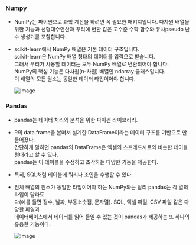 ### Numpy  
  - NumPy는 파이썬으로 과학 계산을 하려면 꼭 필요한 패키지입니다. 
    다차원 배열을 위한 기능과 선형대수연산과 푸리에 변환 같은 고수준 수학 함수와 
    유사pseudo 난수 생성기를 포함합니다.   
  - scikit-learn에서 NumPy 배열은 기본 데이터 구조입니다.  
    scikit-learn은 NumPy 배열 형태의 데이터를 입력으로 받습니다.   
    그래서 우리가 사용할 데이터는 모두 NumPy 배열로 변환되어야 합니다.   
    NumPy의 핵심 기능은 다차원(n-차원) 배열인 ndarray 클래스입니다.   
    이 배열의 모든 원소는 동일한 데이터 타입이어야 합니다.  
    
    ![image](https://user-images.githubusercontent.com/67041069/91690931-b8264800-eba1-11ea-8d9d-349eac6491cd.png)  
    
### Pandas  
  - pandas는 데이터 처리와 분석을 위한 파이썬 라이브러리.    
  - R의 data.frame을 본떠서 설계한 DataFrame이라는 데이터 구조를 기반으로 만들어졌다.  
    간단하게 말하면 pandas의 DataFrame은 엑셀의 스프레드시트와 비슷한 테이블 형태라고 할 수 있다.   
    pandas는 이 테이블을 수정하고 조작하는 다양한 기능을 제공한다.  
  - 특히, SQL처럼 테이블에 쿼리나 조인을 수행할 수 있다.    
  - 전체 배열의 원소가 동일한 타입이어야 하는 NumPy와는 달리 pandas는 각 열의 타입이 달라도  
    다(예를 들면 정수, 날짜, 부동소숫점, 문자열). SQL, 엑셀 파일, CSV 파일 같은 다양한 파일과   
    데이터베이스에서 데이터를 읽어 들일 수 있는 것이 pandas가 제공하는 또 하나의 유용한 기능이다.  
    
    ![image](https://user-images.githubusercontent.com/67041069/91691088-08050f00-eba2-11ea-81a2-631d837df620.png)

